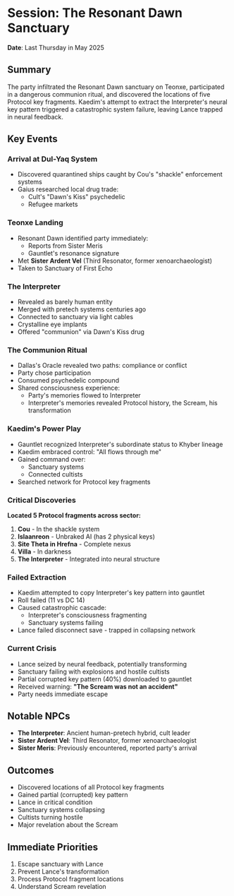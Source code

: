 # Session: The Resonant Dawn Sanctuary
**Date**: Last Thursday in May 2025

## Summary
The party infiltrated the Resonant Dawn sanctuary on Teonxe, participated in a dangerous communion ritual, and discovered the locations of five Protocol key fragments. Kaedim's attempt to extract the Interpreter's neural key pattern triggered a catastrophic system failure, leaving Lance trapped in neural feedback.

## Key Events

### Arrival at Dul-Yaq System
- Discovered quarantined ships caught by Cou's "shackle" enforcement systems
- Gaius researched local drug trade:
  - Cult's "Dawn's Kiss" psychedelic
  - Refugee markets

### Teonxe Landing
- Resonant Dawn identified party immediately:
  - Reports from Sister Meris
  - Gauntlet's resonance signature
- Met **Sister Ardent Vel** (Third Resonator, former xenoarchaeologist)
- Taken to Sanctuary of First Echo

### The Interpreter
- Revealed as barely human entity
- Merged with pretech systems centuries ago
- Connected to sanctuary via light cables
- Crystalline eye implants
- Offered "communion" via Dawn's Kiss drug

### The Communion Ritual
- Dallas's Oracle revealed two paths: compliance or conflict
- Party chose participation
- Consumed psychedelic compound
- Shared consciousness experience:
  - Party's memories flowed to Interpreter
  - Interpreter's memories revealed Protocol history, the Scream, his transformation

### Kaedim's Power Play
- Gauntlet recognized Interpreter's subordinate status to Khyber lineage
- Kaedim embraced control: "All flows through me"
- Gained command over:
  - Sanctuary systems
  - Connected cultists
- Searched network for Protocol key fragments

### Critical Discoveries

**Located 5 Protocol fragments across sector:**
1. **Cou** - In the shackle system
2. **Islaanreon** - Unbraked AI (has 2 physical keys)
3. **Site Theta in Hrefna** - Complete nexus
4. **Villa** - In darkness
5. **The Interpreter** - Integrated into neural structure

### Failed Extraction
- Kaedim attempted to copy Interpreter's key pattern into gauntlet
- Roll failed (11 vs DC 14)
- Caused catastrophic cascade:
  - Interpreter's consciousness fragmenting
  - Sanctuary systems failing
- Lance failed disconnect save - trapped in collapsing network

### Current Crisis
- Lance seized by neural feedback, potentially transforming
- Sanctuary failing with explosions and hostile cultists
- Partial corrupted key pattern (40%) downloaded to gauntlet
- Received warning: **"The Scream was not an accident"**
- Party needs immediate escape

## Notable NPCs
- **The Interpreter**: Ancient human-pretech hybrid, cult leader
- **Sister Ardent Vel**: Third Resonator, former xenoarchaeologist
- **Sister Meris**: Previously encountered, reported party's arrival

## Outcomes
- Discovered locations of all Protocol key fragments
- Gained partial (corrupted) key pattern
- Lance in critical condition
- Sanctuary systems collapsing
- Cultists turning hostile
- Major revelation about the Scream

## Immediate Priorities
1. Escape sanctuary with Lance
2. Prevent Lance's transformation
3. Process Protocol fragment locations
4. Understand Scream revelation